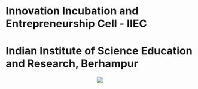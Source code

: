 # Innovation Incubation and Entrepreneurship Cell - IIEC
# Indian Institute of Science Education and Research, Berhampur
<p align=center>
  <img src="
![alt text](https://github.com/iieciiserbpr/iieciiserbpr.github.io/blob/main/images/iiec_icon.png?raw=true )"
</p>
